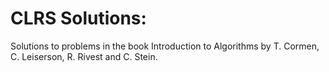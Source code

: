 # CLRS Solutions:
Solutions to problems in the book Introduction to Algorithms by T. Cormen, C. Leiserson, R. Rivest and C. Stein.
